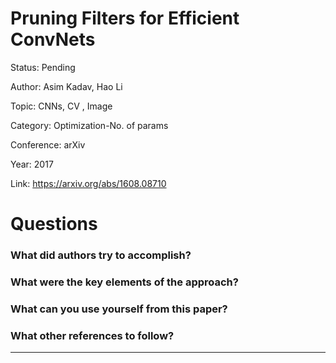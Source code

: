 # Pruning Filters for Efficient ConvNets
Status: Pending

Author: Asim Kadav, Hao Li

Topic: CNNs, CV , Image 

Category: Optimization-No. of params

Conference: arXiv

Year: 2017

Link: https://arxiv.org/abs/1608.08710

# Questions

### What did authors try to accomplish?

### What were the key elements of the approach?

### What can you use yourself from this paper?

### What other references to follow?

---